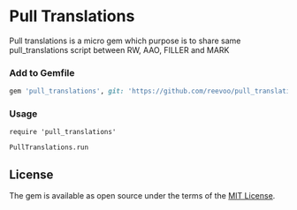 # Pull Translations

Pull translations is a micro gem which purpose is to share same pull_translations script between RW, AAO, FILLER and MARK

### Add to Gemfile
```ruby
gem 'pull_translations', git: 'https://github.com/reevoo/pull_translations'
```

### Usage
```
require 'pull_translations'

PullTranslations.run
```

## License

The gem is available as open source under the terms of the [MIT License](https://opensource.org/licenses/MIT).
